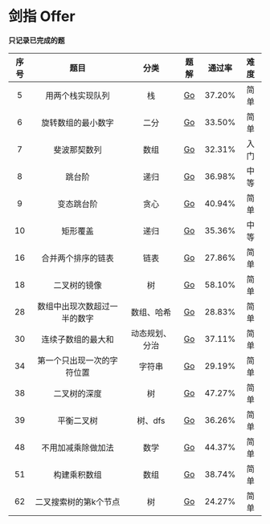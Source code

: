 # 剑指 Offer

**只记录已完成的题**

序号|题目|分类|题解|通过率|难度|
:--:|:-----:|:--------:|:--------:|:----------:|:----------:|
5|用两个栈实现队列|栈|[Go](https://github.com/rosenlo/notes/tree/master/arithmetic/nowcoder/stack/5.stack2queue)|37.20%|简单
6|旋转数组的最小数字|二分|[Go](https://github.com/rosenlo/notes/tree/master/arithmetic/nowcoder/binarySearch/6.minNumberInRotateArray)|33.50%|简单
7|斐波那契数列|数组|[Go](https://github.com/rosenlo/notes/tree/master/arithmetic/nowcoder/array/7.fibonacci)|32.31%|入门
8|跳台阶|递归|[Go](https://github.com/rosenlo/notes/tree/master/arithmetic/nowcoder/greedy/8.jumpFloor)|36.98%|中等
9|变态跳台阶|贪心|[Go](https://github.com/rosenlo/notes/tree/master/arithmetic/nowcoder/greedy/9.jumpFloorII)|40.94%|简单
10|矩形覆盖|递归|[Go](https://github.com/rosenlo/notes/tree/master/arithmetic/nowcoder/dynamicplanning/10.rectCover)|35.36%|中等
16|合并两个排序的链表|链表|[Go](https://github.com/rosenlo/notes/tree/master/arithmetic/nowcoder/linkedlist/16.mergeSortedLinkedList)|27.86%|简单
18|二叉树的镜像|树|[Go](https://github.com/rosenlo/notes/tree/master/arithmetic/nowcoder/tree/18.mirror)|58.10%|简单
28|数组中出现次数超过一半的数字|数组、哈希|[Go](https://github.com/rosenlo/notes/tree/master/arithmetic/nowcoder/array/28.moreThanHalfNum)|28.83%|简单
30|连续子数组的最大和|动态规划、分治|[Go](https://github.com/rosenlo/notes/tree/master/arithmetic/nowcoder/dynamicplanning/30.findGreatestSumOfSubArray)|37.11%|简单
34|第一个只出现一次的字符位置|字符串|[Go](https://github.com/rosenlo/notes/tree/master/arithmetic/nowcoder/string/34.firstNotRepeatingChar)|29.19%|简单
38|二叉树的深度|树|[Go](https://github.com/rosenlo/notes/tree/master/arithmetic/nowcoder/tree/38.depth)|47.27%|简单
39|平衡二叉树|树、dfs|[Go](https://github.com/rosenlo/notes/tree/master/arithmetic/nowcoder/tree/39.balanced)|36.26%|简单
48|不用加减乘除做加法|数学|[Go](https://github.com/rosenlo/notes/tree/master/arithmetic/nowcoder/math/48.add)|44.37%|简单
51|构建乘积数组|数组|[Go](https://github.com/rosenlo/notes/tree/master/arithmetic/nowcoder/array/51.multiply)|38.74%|简单
62|二叉搜索树的第k个节点|树|[Go](https://github.com/rosenlo/notes/tree/master/arithmetic/nowcoder/tree/62.binarySearchKthNode)|24.27%|简单
